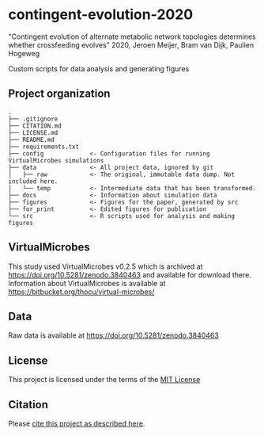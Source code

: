 # contingent-evolution-2020
"Contingent evolution of alternate metabolic network topologies determines whether crossfeeding evolves"
2020, Jeroen Meijer, Bram van Dijk, Paulien Hogeweg

Custom scripts for data analysis and generating figures 


## Project organization

```
.
├── .gitignore
├── CITATION.md
├── LICENSE.md
├── README.md
├── requirements.txt
├── config             <- Configuration files for running VirtualMicrobes simulations 
├── data               <- All project data, ignored by git
│   ├── raw            <- The original, immutable data dump. Not included here.
│   └── temp           <- Intermediate data that has been transformed.
├── docs               <- Information about simulation data
├── figures            <- Figures for the paper, generated by src
├── for_print          <- Edited figures for publication
└── src                <- R scripts used for analysis and making figures

```

## VirtualMicrobes
This study used VirtualMicrobes v0.2.5 which is archived at https://doi.org/10.5281/zenodo.3840463 and available for download there. 
Information about VirtualMicrobes is available at https://bitbucket.org/thocu/virtual-microbes/

## Data
Raw data is available at https://doi.org/10.5281/zenodo.3840463

## License

This project is licensed under the terms of the [MIT License](/LICENSE.md)

## Citation

Please [cite this project as described here](/CITATION.md).

